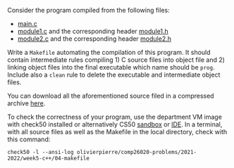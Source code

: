Consider the program compiled from the following files:

- [main.c](main.c)
- [module1.c](module1.c) and the corresponding header [module1.h](module1.h)
- [module2.c](module2.c) and the corresponding header [module2.h](module2.h)

Write a `Makefile` automating the compilation of this program. It should
contain intermediate rules compiling 1) C source files into object file and
2) linking object files into the final executable which name should be
`prog`. Include also a `clean` rule to delete the executable and intermediate
object files.

You can download all the aforementioned source filed in a compressed archive
[here](src.zip).

To check the correctness of your program, use the department VM image with check50 installed or alternatively CS50 [sandbox](sandbox.cs50.io)
or [IDE](ide.cs50.io). In a terminal,
with all source files as well as the Makefile in the local directory, check
with this command:
```shell
check50 -l --ansi-log olivierpierre/comp26020-problems/2021-2022/week5-c++/04-makefile
```
